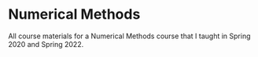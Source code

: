 # Numerical Methods
 All course materials for a Numerical Methods course that I taught in Spring 2020 and Spring 2022. 
